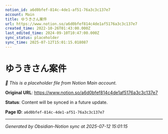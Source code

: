 ```yaml
---
notion_id: a6d0bfef-814c-4de1-af51-76a3c3c137e7
account: Main
title: ゆうきさん案件
url: https://www.notion.so/a6d0bfef814c4de1af5176a3c3c137e7
created_time: 2022-10-26T01:43:00.000Z
last_edited_time: 2024-09-10T10:47:00.000Z
sync_status: placeholder
sync_time: 2025-07-12T15:01:15.018087
---
```


# ゆうきさん案件

*🔄 This is a placeholder file from Notion Main account.*

**Original URL**: https://www.notion.so/a6d0bfef814c4de1af5176a3c3c137e7

**Status**: Content will be synced in a future update.

**Page ID**: `a6d0bfef-814c-4de1-af51-76a3c3c137e7`

---

*Generated by Obsidian-Notion sync at 2025-07-12 15:01:15*
